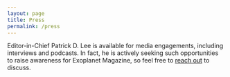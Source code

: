 ```yaml
---
layout: page
title: Press
permalink: /press
---
```


Editor-in-Chief Patrick D. Lee is available for media engagements, including interviews and podcasts. In fact, he is actively seeking such opportunities to raise awareness for Exoplanet Magazine, so feel free to [reach out](/contact) to discuss.
